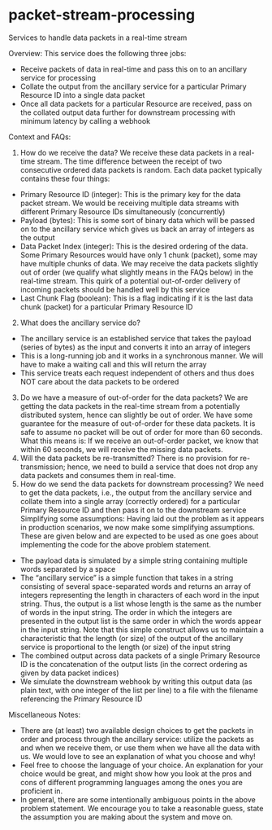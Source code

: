 # packet-stream-processing
Services to handle data packets in a real-time stream

Overview:
This service does the following three jobs:
* Receive packets of data in real-time and pass this on to an ancillary service for
processing
* Collate the output from the ancillary service for a particular Primary Resource ID into a
single data packet
* Once all data packets for a particular Resource are received, pass on the collated output
data further for downstream processing with minimum latency by calling a webhook

Context and FAQs:
1. How do we receive the data?
We receive these data packets in a real-time stream. The time difference between the receipt of
two consecutive ordered data packets is random. Each data packet typically contains these four
things:
* Primary Resource ID (integer): This is the primary key for the data packet stream. We
would be receiving multiple data streams with different Primary Resource IDs
simultaneously (concurrently)
* Payload (bytes): This is some sort of binary data which will be passed on to the
ancillary service which gives us back an array of integers as the output
* Data Packet Index (integer): This is the desired ordering of the data. Some Primary
Resources would have only 1 chunk (packet), some may have multiple chunks of data.
We may receive the data packets slightly out of order (we qualify what slightly means in
the FAQs below) in the real-time stream. This quirk of a potential out-of-order delivery of
incoming packets should be handled well by this service
* Last Chunk Flag (boolean): This is a flag indicating if it is the last data chunk (packet)
for a particular Primary Resource ID
2. What does the ancillary service do?
* The ancillary service is an established service that takes the payload (series of bytes) as
the input and converts it into an array of integers
* This is a long-running job and it works in a synchronous manner. We will have to
make a waiting call and this will return the array
* This service treats each request independent of others and thus does NOT care about
the data packets to be ordered
3. Do we have a measure of out-of-order for the data packets?
We are getting the data packets in the real-time stream from a potentially distributed system,
hence can slightly be out of order.
We have some guarantee for the measure of out-of-order for these data packets. It is safe to
assume no packet will be out of order for more than 60 seconds. What this means is: If we
receive an out-of-order packet, we know that within 60 seconds, we will receive the missing data
packets.
5. Will the data packets be re-transmitted?
There is no provision for re-transmission; hence, we need to build a service that does not drop
any data packets and consumes them in real-time.
6. How do we send the data packets for downstream processing?
We need to get the data packets, i.e., the output from the ancillary service and collate them into
a single array (correctly ordered) for a particular Primary Resource ID and then pass it on to the
downstream service
Simplifying some assumptions:
Having laid out the problem as it appears in production scenarios, we now make some
simplifying assumptions. These are given below and are
expected to be used as one goes about implementing the code for the above problem
statement.
* The payload data is simulated by a simple string containing multiple words separated by
a space
* The “ancillary service” is a simple function that takes in a string consisting of several
space-separated words and returns an array of integers representing the length in
characters of each word in the input string. Thus, the output is a list whose length is the
same as the number of words in the input string. The order in which the integers are
presented in the output list is the same order in which the words appear in the input
string. Note that this simple construct allows us to maintain a characteristic that the
length (or size) of the output of the ancillary service is proportional to the length (or size)
of the input string
* The combined output across data packets of a single Primary Resource ID is the
concatenation of the output lists (in the correct ordering as given by data packet indices)
* We simulate the downstream webhook by writing this output data (as plain text, with one
integer of the list per line) to a file with the filename referencing the Primary Resource
ID

Miscellaneous Notes:
* There are (at least) two available design choices to get the packets in order and process
through the ancillary service: utilize the packets as and when we receive them, or use
them when we have all the data with us. We would love to see an explanation of what
you choose and why!
* Feel free to choose the language of your choice. An explanation for your choice would
be great, and might show how you look at the pros and cons of different programming
languages among the ones you are proficient in.
* In general, there are some intentionally ambiguous points in the above problem
statement. We encourage you to take a reasonable guess, state the assumption you are
making about the system and move on.
